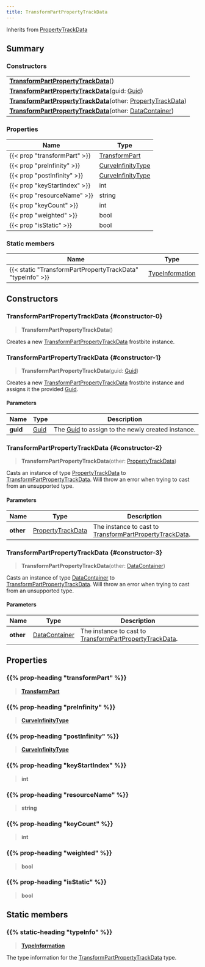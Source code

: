 ```yaml
---
title: TransformPartPropertyTrackData
---
```


Inherits from [PropertyTrackData](/vext/ref/fb/propertytrackdata)

## Summary

### Constructors

|  |
| --- |
| **[TransformPartPropertyTrackData](#constructor-0)**() |
| **[TransformPartPropertyTrackData](#constructor-1)**(guid: [Guid](/vext/ref/shared/type/guid)) |
| **[TransformPartPropertyTrackData](#constructor-2)**(other: [PropertyTrackData](/vext/ref/fb/propertytrackdata)) |
| **[TransformPartPropertyTrackData](#constructor-3)**(other: [DataContainer](/vext/ref/shared/type/datacontainer)) |

### Properties

| Name | Type |
| ---- | ---- |
| {{< prop "transformPart" >}} | [TransformPart](/vext/ref/fb/transformpart) |
| {{< prop "preInfinity" >}} | [CurveInfinityType](/vext/ref/fb/curveinfinitytype) |
| {{< prop "postInfinity" >}} | [CurveInfinityType](/vext/ref/fb/curveinfinitytype) |
| {{< prop "keyStartIndex" >}} | int |
| {{< prop "resourceName" >}} | string |
| {{< prop "keyCount" >}} | int |
| {{< prop "weighted" >}} | bool |
| {{< prop "isStatic" >}} | bool |

### Static members

| Name | Type |
| ---- | ---- |
| {{< static "TransformPartPropertyTrackData" "typeInfo" >}} | [TypeInformation](/vext/ref/shared/type/typeinformation) |

## Constructors

### TransformPartPropertyTrackData {#constructor-0}

> **TransformPartPropertyTrackData**()

Creates a new [TransformPartPropertyTrackData](/vext/ref/fb/transformpartpropertytrackdata) frostbite instance.

### TransformPartPropertyTrackData {#constructor-1}

> **TransformPartPropertyTrackData**(guid: [Guid](/vext/ref/shared/type/guid))

Creates a new [TransformPartPropertyTrackData](/vext/ref/fb/transformpartpropertytrackdata) frostbite instance and assigns it the provided [Guid](/vext/ref/shared/type/guid).

#### Parameters

| Name | Type | Description |
| ---- | ---- | ----------- |
| **guid** | [Guid](/vext/ref/shared/type/guid) | The [Guid](/vext/ref/shared/type/guid) to assign to the newly created instance. |

### TransformPartPropertyTrackData {#constructor-2}

> **TransformPartPropertyTrackData**(other: [PropertyTrackData](/vext/ref/fb/propertytrackdata))

Casts an instance of type [PropertyTrackData](/vext/ref/fb/propertytrackdata) to [TransformPartPropertyTrackData](/vext/ref/fb/transformpartpropertytrackdata). Will throw an error when trying to cast from an unsupported type.

#### Parameters

| Name | Type | Description |
| ---- | ---- | ----------- |
| **other** | [PropertyTrackData](/vext/ref/fb/propertytrackdata) | The instance to cast to [TransformPartPropertyTrackData](/vext/ref/fb/transformpartpropertytrackdata). |

### TransformPartPropertyTrackData {#constructor-3}

> **TransformPartPropertyTrackData**(other: [DataContainer](/vext/ref/shared/type/datacontainer))

Casts an instance of type [DataContainer](/vext/ref/shared/type/datacontainer) to [TransformPartPropertyTrackData](/vext/ref/fb/transformpartpropertytrackdata). Will throw an error when trying to cast from an unsupported type.

#### Parameters

| Name | Type | Description |
| ---- | ---- | ----------- |
| **other** | [DataContainer](/vext/ref/shared/type/datacontainer) | The instance to cast to [TransformPartPropertyTrackData](/vext/ref/fb/transformpartpropertytrackdata). |

## Properties

### {{% prop-heading "transformPart" %}}

> **[TransformPart](/vext/ref/fb/transformpart)**

### {{% prop-heading "preInfinity" %}}

> **[CurveInfinityType](/vext/ref/fb/curveinfinitytype)**

### {{% prop-heading "postInfinity" %}}

> **[CurveInfinityType](/vext/ref/fb/curveinfinitytype)**

### {{% prop-heading "keyStartIndex" %}}

> **int**

### {{% prop-heading "resourceName" %}}

> **string**

### {{% prop-heading "keyCount" %}}

> **int**

### {{% prop-heading "weighted" %}}

> **bool**

### {{% prop-heading "isStatic" %}}

> **bool**

## Static members

### {{% static-heading "typeInfo" %}}

> **[TypeInformation](/vext/ref/shared/type/typeinformation)**

The type information for the [TransformPartPropertyTrackData](/vext/ref/fb/transformpartpropertytrackdata) type.

